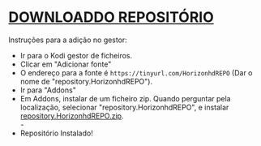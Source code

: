 # <a href="repository.HorizonhdREPO.zip">DOWNLOADDO REPOSITÓRIO</a>

Instruções para a adição no gestor:


<p align="left">
  <ul>
    <li>Ir para o Kodi gestor de ficheiros.</li>
    <li>Clicar em "Adicionar fonte"</li>
    <li>O endereço para a fonte é <code>https://tinyurl.com/HorizonhdREPO</code> (Dar o nome de "repository.HorizonhdREPO").</li>
    <li>Ir para "Addons"</li>
    <li>Em Addons, instalar de um ficheiro zip. Quando perguntar pela localização, selecionar "repository.HorizonhdREPO", e instalar <a href="repository.HorizonhdREPO.zip">repository.HorizonhdREPO.zip</a>.</li>
    -
    <li>Repositório Instalado!</li>
    
</ul>

                                      
                                       

</p>

